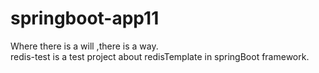 # springboot-app11
Where there is a will ,there is a way.<br>
redis-test is a test project about redisTemplate in springBoot framework.

